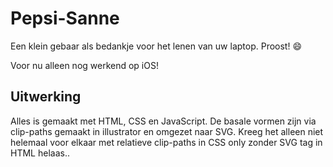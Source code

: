 # Pepsi-Sanne
Een klein gebaar als bedankje voor het lenen van uw laptop. Proost! 😄


Voor nu alleen nog werkend op iOS!

## Uitwerking
Alles is gemaakt met HTML, CSS en JavaScript. De basale vormen zijn via clip-paths gemaakt in illustrator en omgezet naar SVG. Kreeg het alleen niet helemaal voor elkaar met relatieve clip-paths in CSS only zonder SVG tag in HTML helaas.. 
